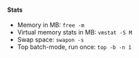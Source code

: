 
#### Stats
- Memory in MB: `free -m`  
- Virtual memory stats in MB: `vmstat -S M`  
- Swap space: `swapon -s`  
- Top batch-mode, run once: `top -b -n 1`  
